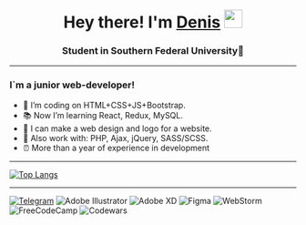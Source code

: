 <h1 align="center">Hey there! I'm <a href="https://t.me/DelinMoran" target="_blank">Denis</a>
<img src="https://github.com/blackcater/blackcater/raw/main/images/Hi.gif" height="32"/></h1>
<h3 align="center">Student in Southern Federal University🏢</h3>

___

### I`m a junior web-developer!
- :pushpin: I’m coding on HTML+CSS+JS+Bootstrap.
- :books: Now I’m learning React, Redux, MySQL.
- :art: I can make a web design and logo for a website.
- :hammer: Also work with: PHP, Ajax, jQuery, SASS/SCSS.
- :alarm_clock: More than a year of experience in development

___

[![Top Langs](https://github-readme-stats.vercel.app/api/top-langs/?username=DelinFix&layout=compact)](https://github.com/anuraghazra/github-readme-stats)
<!-- [![Typing SVG](https://readme-typing-svg.herokuapp.com?color=%2336BCF7&lines=Computer+science+stude)](https://git.io/typing-svg) -->

___

[![Telegram](https://img.shields.io/badge/Telegram-2CA5E0?style=for-the-badge&logo=telegram&logoColor=white)](https://t.me/DelinMoran)
![Adobe Illustrator](https://img.shields.io/badge/adobe%20illustrator-%23FF9A00.svg?style=for-the-badge&logo=adobe%20illustrator&logoColor=white)
![Adobe XD](https://img.shields.io/badge/Adobe%20XD-470137?style=for-the-badge&logo=Adobe%20XD&logoColor=#FF61F6)
![Figma](https://img.shields.io/badge/figma-%23F24E1E.svg?style=for-the-badge&logo=figma&logoColor=white)
![WebStorm](https://img.shields.io/badge/webstorm-143?style=for-the-badge&logo=webstorm&logoColor=white&color=black)
![FreeCodeCamp](https://img.shields.io/badge/Freecodecamp-%23123.svg?&style=for-the-badge&logo=freecodecamp&logoColor=green)
![Codewars](https://img.shields.io/badge/Codewars-B1361E?style=for-the-badge&logo=codewars&logoColor=grey)
